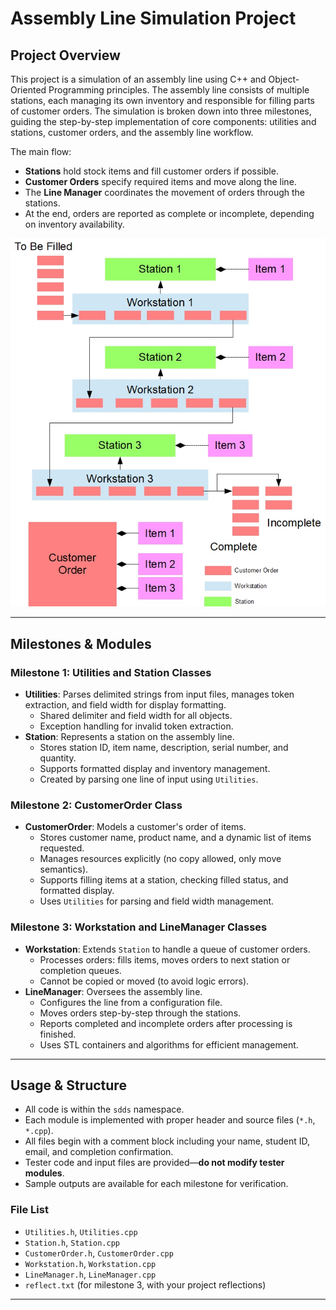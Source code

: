 # Assembly Line Simulation Project

## Project Overview

This project is a simulation of an assembly line using C++ and Object-Oriented Programming principles. The assembly line consists of multiple stations, each managing its own inventory and responsible for filling parts of customer orders. The simulation is broken down into three milestones, guiding the step-by-step implementation of core components: utilities and stations, customer orders, and the assembly line workflow.

The main flow:
- **Stations** hold stock items and fill customer orders if possible.
- **Customer Orders** specify required items and move along the line.
- The **Line Manager** coordinates the movement of orders through the stations.
- At the end, orders are reported as complete or incomplete, depending on inventory availability.

![Assembly Line](assemblyline.jpg)

---

## Milestones & Modules

### Milestone 1: Utilities and Station Classes

- **Utilities**: Parses delimited strings from input files, manages token extraction, and field width for display formatting.
    - Shared delimiter and field width for all objects.
    - Exception handling for invalid token extraction.
- **Station**: Represents a station on the assembly line.
    - Stores station ID, item name, description, serial number, and quantity.
    - Supports formatted display and inventory management.
    - Created by parsing one line of input using `Utilities`.

### Milestone 2: CustomerOrder Class

- **CustomerOrder**: Models a customer's order of items.
    - Stores customer name, product name, and a dynamic list of items requested.
    - Manages resources explicitly (no copy allowed, only move semantics).
    - Supports filling items at a station, checking filled status, and formatted display.
    - Uses `Utilities` for parsing and field width management.

### Milestone 3: Workstation and LineManager Classes

- **Workstation**: Extends `Station` to handle a queue of customer orders.
    - Processes orders: fills items, moves orders to next station or completion queues.
    - Cannot be copied or moved (to avoid logic errors).
- **LineManager**: Oversees the assembly line.
    - Configures the line from a configuration file.
    - Moves orders step-by-step through the stations.
    - Reports completed and incomplete orders after processing is finished.
    - Uses STL containers and algorithms for efficient management.

---

## Usage & Structure

- All code is within the `sdds` namespace.
- Each module is implemented with proper header and source files (`*.h`, `*.cpp`).
- All files begin with a comment block including your name, student ID, email, and completion confirmation.
- Tester code and input files are provided—**do not modify tester modules**.
- Sample outputs are available for each milestone for verification.

### File List

- `Utilities.h`, `Utilities.cpp`
- `Station.h`, `Station.cpp`
- `CustomerOrder.h`, `CustomerOrder.cpp`
- `Workstation.h`, `Workstation.cpp`
- `LineManager.h`, `LineManager.cpp`
- `reflect.txt` (for milestone 3, with your project reflections)

---



